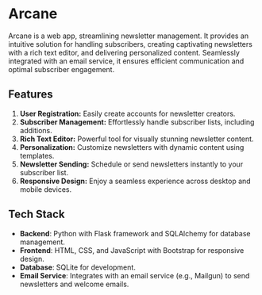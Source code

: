 # Arcane

Arcane is a web app, streamlining newsletter management. It provides an intuitive solution for handling subscribers, creating captivating newsletters with a rich text editor, and delivering personalized content. Seamlessly integrated with an email service, it ensures efficient communication and optimal subscriber engagement.

## Features

1. **User Registration:** Easily create accounts for newsletter creators.
2. **Subscriber Management:** Effortlessly handle subscriber lists, including additions.
3. **Rich Text Editor:** Powerful tool for visually stunning newsletter content.
4. **Personalization:** Customize newsletters with dynamic content using templates.
5. **Newsletter Sending:** Schedule or send newsletters instantly to your subscriber list.
6. **Responsive Design:** Enjoy a seamless experience across desktop and mobile devices.

## Tech Stack

- **Backend**: Python with Flask framework and SQLAlchemy for database management.
- **Frontend**: HTML, CSS, and JavaScript with Bootstrap for responsive design.
- **Database**: SQLite for development.
- **Email Service**: Integrates with an email service (e.g., Mailgun) to send newsletters and welcome emails.


